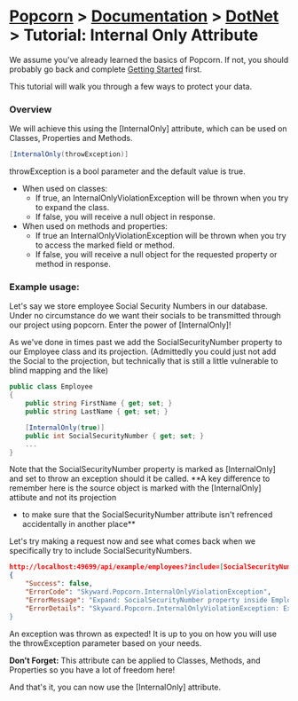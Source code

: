# [Popcorn](../../README.md) > [Documentation](../Documentation.md) > [DotNet](DotNetDocumentation.md) > Tutorial: Internal Only Attribute

We assume you've already learned the basics of Popcorn. If not, you should probably go back and complete [Getting Started](DotNetTutorialGettingStarted.md) first.

This tutorial will walk you through a few ways to protect your data.

### Overview
We will achieve this using the [InternalOnly] attribute, which can be used on Classes, Properties and Methods.
```csharp
[InternalOnly(throwException)]
```
throwException is a bool parameter and the default value is true.
* When used on classes:
    * If true, an InternalOnlyViolationException will be thrown when you try to expand the class. 
    * If false, you will receive a null object in response.
 * When used on methods and properties:
    * If true an InternalOnlyViolationException will be thrown when you try to access the marked field or method. 
    * If false, you will receive a null object for the requested property or method in response.

### Example usage:
Let's say  we store employee Social Security Numbers in our database. Under no circumstance do we want their socials to 
be transmitted through our project using popcorn. Enter the power of [InternalOnly]!

As we've done in times past we add the SocialSecurityNumber property to our Employee class and its projection.
(Admittedly you could just not add the Social to the projection, but technically that is still a little vulnerable to 
blind mapping and the like)
```csharp
public class Employee
{
    public string FirstName { get; set; }
    public string LastName { get; set; }

    [InternalOnly(true)]
    public int SocialSecurityNumber { get; set; }
	...
}
```

Note that the SocialSecurityNumber property is marked as [InternalOnly] and set to throw an exception should it be called.
**A key difference to remember here is the source object is marked with the [InternalOnly] attibute and not its projection 
- to make sure that the SocialSecurityNumber attribute isn't refrenced accidentally in another place**

Let's try making a request now and see what comes back when we specifically try to include SocialSecurityNumbers.
```json
http://localhost:49699/api/example/employees?include=[SocialSecurityNumber]
{
    "Success": false,
    "ErrorCode": "Skyward.Popcorn.InternalOnlyViolationException",
    "ErrorMessage": "Expand: SocialSecurityNumber property inside Employee class is marked [InternalOnly]",
    "ErrorDetails": "Skyward.Popcorn.InternalOnlyViolationException: Expand: SocialSecurityNumber property inside Employee class is marked [InternalOnly]...
}
```

An exception was thrown as expected!
It is up to you on how you will use the throwException parameter based on your needs.

**Don't Forget:** This attribute can be applied to Classes, Methods, and Properties so you have a lot of freedom here!

And that's it, you can now use the [InternalOnly] attribute.
